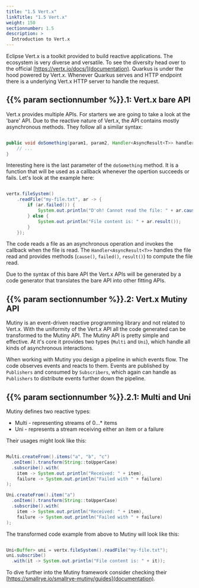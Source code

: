 ```yaml
---
title: "1.5 Vert.x"
linkTitle: "1.5 Vert.x"
weight: 150
sectionnumber: 1.5
description: >
  Introduction to Vert.x
---
```


Eclipse Vert.x is a toolkit provided to build reactive applications. The ecosystem is very diverse and versatile. To see the diversity head over to the official [https://vertx.io/docs/](documentation).
Quarkus is under the hood powered by Vert.x. Whenever Quarkus serves and HTTP endpoint there is a underlying Vert.x HTTP server to handle the request.


## {{% param sectionnumber %}}.1: Vert.x bare API

Vert.x provides multiple APIs. For starters we are going to take a look at the 'bare' API.
Due to the reactive nature of Vert.x, the API contains mostly asynchronous methods. They follow all a similar syntax:

```java

public void doSomething(param1, param2, Handler<AsyncResult<T>> handler) {
    // ...
}

```

Interesting here is the last parameter of the `doSomething` method. It is a function that will be used as a callback whenever the opertion succeeds or fails. Let's look at the example here:

```java

vertx.fileSystem()
    .readFile("my-file.txt", ar -> {
        if (ar.failed()) {
            System.out.println("D'oh! Cannot read the file: " + ar.cause());
        } else {
            System.out.println("File content is: " + ar.result());
        }
    });

```

The code reads a file as an asynchronous operation and invokes the callback when the file is read. The `Handler<AsyncResult<T>>` handles the file read and provides methods (`cause()`, `failed()`, `result()`) to compute the file read.

Due to the syntax of this bare API the Vert.x APIs will be generated by a code generator that translates the bare API into other fitting APIs.


## {{% param sectionnumber %}}.2: Vert.x Mutiny API

Mutiny is an event-driven reactive programming library and not related to Vert.x. With the uniformity of the Vert.x API all the code generated can be transformed to the Mutiny API. The Mutiny API is pretty simple and effective. At it's core it provides two types (`Multi` and `Uni`), which handle all kinds of asynchronous interactions.

When working with Mutiny you design a pipeline in which events flow. The code observes events and reacts to them. Events are published by `Publishers` and consumed by `Subscribers`, which again can handle as `Publishers` to distribute events further down the pipeline.


## {{% param sectionnumber %}}.2.1: Multi and Uni

Mutiny defines two reactive types:

* Multi - representing streams of 0...* items
* Uni - represents a stream receiving either an item or a failure

Their usages might look like this:

```java

Multi.createFrom().items("a", "b", "c")
  .onItem().transform(String::toUpperCase)
  .subscribe().with(
    item -> System.out.println("Received: " + item),
    failure -> System.out.println("Failed with " + failure)
);

Uni.createFrom().item("a")
  .onItem().transform(String::toUpperCase)
  .subscribe().with(
    item -> System.out.println("Received: " + item),
    failure -> System.out.println("Failed with " + failure)
);

```

The transformed code example from above to Mutiny will look like this:

```java

Uni<Buffer> uni = vertx.fileSystem().readFile("my-file.txt");
uni.subscribe()
  .with(it -> System.out.println("File content is: " + it));

```

To dive further into the Mutiny framework consider checking their [https://smallrye.io/smallrye-mutiny/guides](documentation).
